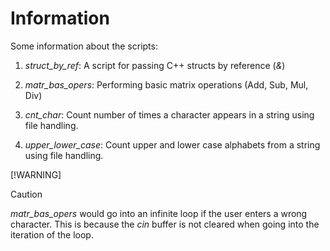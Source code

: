 # Information

Some information about the scripts: 

1. *struct_by_ref*: A script for passing C++ structs by reference (*&*)

2. *matr_bas_opers*: Performing basic matrix operations (Add, Sub, Mul, Div)

3. *cnt_char*: Count number of times a character appears in a string using file handling. 

4. *upper_lower_case*: Count upper and lower case alphabets from a string using file handling. 

[!WARNING]


> [!CAUTION]
> *matr_bas_opers* would go into an infinite loop if the user enters a wrong character. This is because the *cin* buffer is not cleared when going into the iteration of the loop.  
